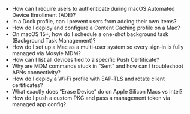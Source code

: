 - How can I require users to authenticate during macOS Automated Device Enrollment (ADE)?
- In a Dock profile, can I prevent users from adding their own items?
- How do I deploy and configure a Content Caching profile on a Mac?
- On macOS 15+, how do I schedule a one-shot background task (Background Task Management)?
- How do I set up a Mac as a multi-user system so every sign‑in is fully managed via Mosyle MDM?
- How can I list all devices tied to a specific Push Certificate?
- Why are MDM commands stuck in “Sent” and how can I troubleshoot APNs connectivity?
- How do I deploy a Wi‑Fi profile with EAP‑TLS and rotate client certificates?
- What exactly does “Erase Device” do on Apple Silicon Macs vs Intel?
- How do I push a custom PKG and pass a management token via managed app config?
